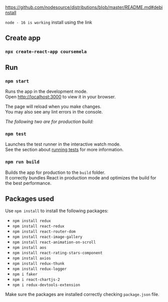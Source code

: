 
https://github.com/nodesource/distributions/blob/master/README.md#debinstall

`node - 16 is working`
install using the link

## Create app
### `npx create-react-app coursemela`

## Run
### `npm start`

Runs the app in the development mode.\
Open [http://localhost:3000](http://localhost:3000) to view it in your browser.

The page will reload when you make changes.\
You may also see any lint errors in the console.

*The following two are for production build:*
### `npm test`

Launches the test runner in the interactive watch mode.\
See the section about [running tests](https://facebook.github.io/create-react-app/docs/running-tests) for more information.

### `npm run build`

Builds the app for production to the `build` folder.\
It correctly bundles React in production mode and optimizes the build for the best performance.

## Packages used
Use `npm install` to install the following packages:
- `npm install redux`
- `npm install react-redux`
- `npm install react-router-dom`
- `npm install react-image-gallery`
- `npm install react-animation-on-scroll`
- `npm install aos`
- `npm install react-rating-stars-component`
- `npm install axios`
- `npm install redux-thunk`
- `npm install redux-logger`
- `npm i faker`
- `npm i react-chartjs-2`
- `npm i redux-devtools-extension`

Make sure the packages are installed correctly checking `package.json` file.
